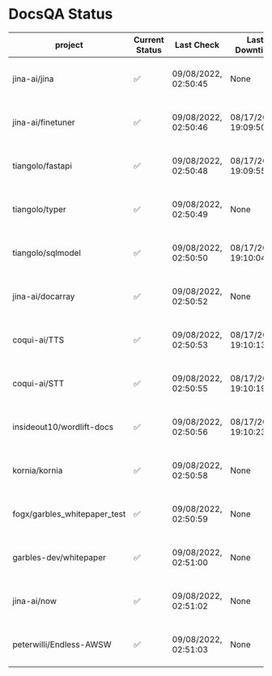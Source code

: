# DocsQA Status

|          project           |Current Status|     Last Check     |   Last Downtime    |              % Uptime              |
|----------------------------|--------------|--------------------|--------------------|------------------------------------|
|jina-ai/jina                |✅            |09/08/2022, 02:50:45|None                |100.000 (since 08/29/2022, 11:24:14)|
|jina-ai/finetuner           |✅            |09/08/2022, 02:50:46|08/17/2022, 19:09:50|98.732 (since 08/15/2022, 07:09:42) |
|tiangolo/fastapi            |✅            |09/08/2022, 02:50:48|08/17/2022, 19:09:55|98.893 (since 08/15/2022, 07:09:42) |
|tiangolo/typer              |✅            |09/08/2022, 02:50:49|None                |100.000 (since 09/05/2022, 23:29:05)|
|tiangolo/sqlmodel           |✅            |09/08/2022, 02:50:50|08/17/2022, 19:10:04|94.753 (since 08/15/2022, 07:09:42) |
|jina-ai/docarray            |✅            |09/08/2022, 02:50:52|None                |99.745 (since 08/24/2022, 01:39:12) |
|coqui-ai/TTS                |✅            |09/08/2022, 02:50:53|08/17/2022, 19:10:13|99.828 (since 08/15/2022, 07:09:42) |
|coqui-ai/STT                |✅            |09/08/2022, 02:50:55|08/17/2022, 19:10:19|97.011 (since 08/15/2022, 07:09:42) |
|insideout10/wordlift-docs   |✅            |09/08/2022, 02:50:56|08/17/2022, 19:10:23|96.861 (since 08/15/2022, 07:09:42) |
|kornia/kornia               |✅            |09/08/2022, 02:50:58|None                |99.551 (since 08/30/2022, 13:49:49) |
|fogx/garbles_whitepaper_test|✅            |09/08/2022, 02:50:59|None                |100.000 (since 09/05/2022, 12:53:01)|
|garbles-dev/whitepaper      |✅            |09/08/2022, 02:51:00|None                |99.627 (since 08/24/2022, 01:39:12) |
|jina-ai/now                 |✅            |09/08/2022, 02:51:02|None                |100.000 (since 08/24/2022, 01:39:12)|
|peterwilli/Endless-AWSW     |✅            |09/08/2022, 02:51:03|None                |100.000 (since 09/05/2022, 08:33:35)|
